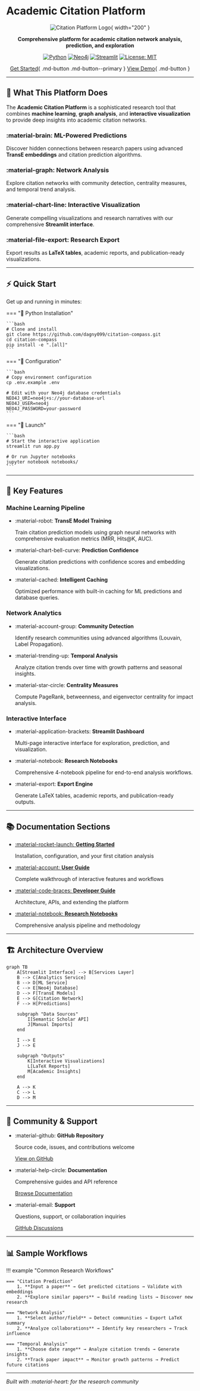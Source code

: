 # Academic Citation Platform

<div align="center">

![Citation Platform Logo](assets/images/logo.png){ width="200" }

**Comprehensive platform for academic citation network analysis, prediction, and exploration**

[![Python](https://img.shields.io/badge/Python-3.8+-blue.svg)](https://python.org)
[![Neo4j](https://img.shields.io/badge/Neo4j-5.0+-green.svg)](https://neo4j.com)
[![Streamlit](https://img.shields.io/badge/Streamlit-1.12+-red.svg)](https://streamlit.io)
[![License: MIT](https://img.shields.io/badge/License-MIT-yellow.svg)](https://opensource.org/licenses/MIT)

[Get Started](getting-started/installation.md){ .md-button .md-button--primary }
[View Demo](https://citationcompass.barbhs.com){ .md-button }

</div>

---

## 🚀 What This Platform Does

The **Academic Citation Platform** is a sophisticated research tool that combines **machine learning**, **graph analysis**, and **interactive visualization** to provide deep insights into academic citation networks.

### :material-brain: **ML-Powered Predictions**
Discover hidden connections between research papers using advanced **TransE embeddings** and citation prediction algorithms.

### :material-graph: **Network Analysis** 
Explore citation networks with community detection, centrality measures, and temporal trend analysis.

### :material-chart-line: **Interactive Visualization**
Generate compelling visualizations and research narratives with our comprehensive **Streamlit interface**.

### :material-file-export: **Research Export**
Export results as **LaTeX tables**, academic reports, and publication-ready visualizations.

---

## ⚡ Quick Start

Get up and running in minutes:

=== "🐍 Python Installation"

    ```bash
    # Clone and install
    git clone https://github.com/dagny099/citation-compass.git
    cd citation-compass
    pip install -e ".[all]"
    ```

=== "🔧 Configuration"

    ```bash
    # Copy environment configuration
    cp .env.example .env
    
    # Edit with your Neo4j database credentials
    NEO4J_URI=neo4j+s://your-database-url
    NEO4J_USER=neo4j  
    NEO4J_PASSWORD=your-password
    ```

=== "🚀 Launch"

    ```bash
    # Start the interactive application
    streamlit run app.py
    
    # Or run Jupyter notebooks
    jupyter notebook notebooks/
    ```

---

## 🎯 Key Features

### **Machine Learning Pipeline**

<div class="grid cards" markdown>

-   :material-robot: **TransE Model Training**
    
    Train citation prediction models using graph neural networks with comprehensive evaluation metrics (MRR, Hits@K, AUC).

-   :material-chart-bell-curve: **Prediction Confidence**
    
    Generate citation predictions with confidence scores and embedding visualizations.

-   :material-cached: **Intelligent Caching**
    
    Optimized performance with built-in caching for ML predictions and database queries.

</div>

### **Network Analytics**

<div class="grid cards" markdown>

-   :material-account-group: **Community Detection**
    
    Identify research communities using advanced algorithms (Louvain, Label Propagation).

-   :material-trending-up: **Temporal Analysis**
    
    Analyze citation trends over time with growth patterns and seasonal insights.

-   :material-star-circle: **Centrality Measures**
    
    Compute PageRank, betweenness, and eigenvector centrality for impact analysis.

</div>

### **Interactive Interface**

<div class="grid cards" markdown>

-   :material-application-brackets: **Streamlit Dashboard**
    
    Multi-page interactive interface for exploration, prediction, and visualization.

-   :material-notebook: **Research Notebooks**
    
    Comprehensive 4-notebook pipeline for end-to-end analysis workflows.

-   :material-export: **Export Engine**
    
    Generate LaTeX tables, academic reports, and publication-ready outputs.

</div>

---

## 📚 Documentation Sections

<div class="grid cards" markdown>

-   [:material-rocket-launch: **Getting Started**](getting-started/installation.md)
    
    Installation, configuration, and your first citation analysis

-   [:material-account: **User Guide**](user-guide/overview.md)
    
    Complete walkthrough of interactive features and workflows

-   [:material-code-braces: **Developer Guide**](developer-guide/architecture.md)
    
    Architecture, APIs, and extending the platform

-   [:material-notebook: **Research Notebooks**](notebooks/overview.md)
    
    Comprehensive analysis pipeline and methodology

</div>

---

## 🏗️ Architecture Overview

```mermaid
graph TB
    A[Streamlit Interface] --> B[Services Layer]
    B --> C[Analytics Service]
    B --> D[ML Service]
    C --> E[Neo4j Database]
    D --> F[TransE Models]
    E --> G[Citation Network]
    F --> H[Predictions]
    
    subgraph "Data Sources"
        I[Semantic Scholar API]
        J[Manual Imports]
    end
    
    I --> E
    J --> E
    
    subgraph "Outputs"
        K[Interactive Visualizations]
        L[LaTeX Reports]
        M[Academic Insights]
    end
    
    A --> K
    C --> L
    D --> M
```

---

## 🤝 Community & Support

<div class="grid cards" markdown>

-   :material-github: **GitHub Repository**
    
    Source code, issues, and contributions welcome
    
    [View on GitHub](https://github.com/dagny099/citation-compass)

-   :material-help-circle: **Documentation**
    
    Comprehensive guides and API reference
    
    [Browse Documentation](getting-started/installation.md)

-   :material-email: **Support**
    
    Questions, support, or collaboration inquiries
    
    [GitHub Discussions](https://github.com/dagny099/citation-compass/discussions)

</div>

---

## 📊 Sample Workflows

!!! example "Common Research Workflows"

    === "Citation Prediction"
        1. **Input a paper** → Get predicted citations → Validate with embeddings
        2. **Explore similar papers** → Build reading lists → Discover new research
    
    === "Network Analysis"
        1. **Select author/field** → Detect communities → Export LaTeX summary
        2. **Analyze collaborations** → Identify key researchers → Track influence
    
    === "Temporal Analysis"
        1. **Choose date range** → Analyze citation trends → Generate insights
        2. **Track paper impact** → Monitor growth patterns → Predict future citations

---

*Built with :material-heart: for the research community*